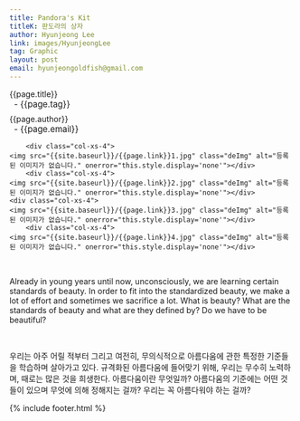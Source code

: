 ```yaml
---
title: Pandora's Kit
titleK: 판도라의 상자
author: Hyunjeong Lee
link: images/HyunjeongLee
tag: Graphic
layout: post
email: hyunjeongoldfish@gmail.com
---	
```


<div class="container">

<div class="deDep">
{{page.title}}<br>
<p style="font-size:15px; margin:0px; padding:0px 0px 0px 8px; margin:0px 0px 8px 0px;">- {{page.tag}}</p>
{{page.author}}<br>
<p style="font-size:15px; margin:0px; padding:0px 0px 0px 8px;">- {{page.email}}</p>
</div>


<div class="row" class="imgcolor">
	
		<div class="col-xs-4">
	<img src="{{site.baseurl}}/{{page.link}}1.jpg" class="deImg" alt="등록된 이미지가 없습니다." onerror="this.style.display='none'"></div>
		<div class="col-xs-4">
	<img src="{{site.baseurl}}/{{page.link}}2.jpg" class="deImg" alt="등록된 이미지가 없습니다." onerror="this.style.display='none'"></div>
	<div class="col-xs-4">
	<img src="{{site.baseurl}}/{{page.link}}3.jpg" class="deImg" alt="등록된 이미지가 없습니다." onerror="this.style.display='none'"></div>
		<div class="col-xs-4">
	<img src="{{site.baseurl}}/{{page.link}}4.jpg" class="deImg" alt="등록된 이미지가 없습니다." onerror="this.style.display='none'"></div>
	
</div>
<br>

<div class="det lato">



Already in young years until now, unconsciously, we are learning certain standards of beauty. In order to fit into the standardized beauty, we make a lot of effort and sometimes we sacrifice a lot. What is beauty? What are the standards of beauty and what are they defined by? Do we have to be beautiful?



</div>

<br>

<div class="noto">

우리는 아주 어릴 적부터 그리고 여전히, 무의식적으로 아름다움에 관한 특정한 기준들을 학습하며 살아가고 있다. 규격화된 아름다움에 들어맞기 위해, 우리는 무수히 노력하며, 때로는 많은 것을 희생한다. 아름다움이란 무엇일까? 아름다움의 기준에는 어떤 것들이 있으며 무엇에 의해 정해지는 걸까? 우리는 꼭 아름다워야 하는 걸까?


</div>
{% include footer.html %} 
